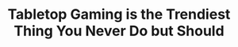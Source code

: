 ---
layout: interior
title: Tabletop Gaming is the Trendiest Thing You Never Do but Should
speaker: Gregg Bolinger
permalink: gregg-bolinger
image: img/20170713/greggBolinger.jpg
event: 20170713
video: 
favorite: Big city. Small town feel.
about: Gregg is a geeky tech nerd, Software Engineer and avid Tabletop Gamer. He is the founder of Cardboard Carnage, a local gaming community devoted to introducing as many people as possible to the world of modern Tabletop Gaming. He is married with three kids; all of which share his passion for Tabletop Gaming.
twitter: gdbolinger
facebook: gregg.bolinger
instagram: 
linkedin: 
google: 
website: 
email: gregg@greggbolinger.com
telephone: 
---
